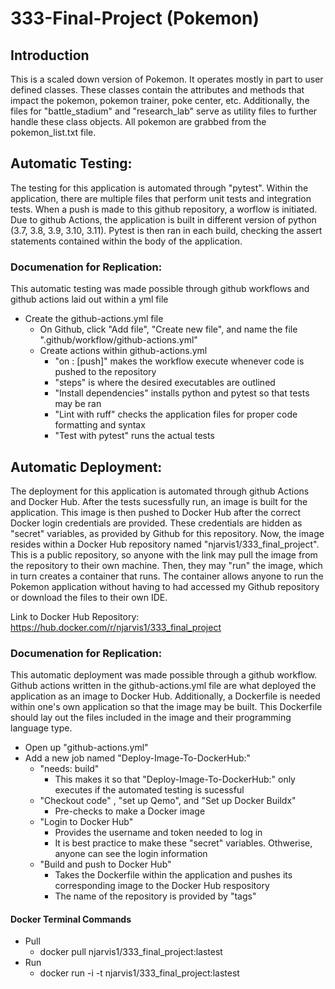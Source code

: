 # 333-Final-Project (Pokemon)

## Introduction
This is a scaled down version of Pokemon. It operates mostly in part to user defined classes. These classes contain the attributes and methods that impact the pokemon, pokemon trainer, poke center, etc. Additionally, the files for "battle_stadium" and "research_lab" serve as utility files to further handle these class objects. All pokemon are grabbed from the pokemon_list.txt file.

## Automatic Testing:
The testing for this application is automated through "pytest". Within the application, there are multiple files that perform unit tests and integration tests. When a push is made to this github repository, a worflow is initiated. Due to github Actions, the application is built in different version of python (3.7, 3.8, 3.9, 3.10, 3.11). Pytest is then ran in each build, checking the assert statements contained within the body of the application.

### Documenation for Replication:
This automatic testing was made possible through github workflows and github actions laid out within a yml file
* Create the github-actions.yml file
  * On Github, click "Add file", "Create new file", and name the file ".github/workflow/github-actions.yml"
  * Create actions within github-actions.yml
    * "on : [push]" makes the workflow execute whenever code is pushed to the repository
    * "steps" is where the desired executables are outlined
    * "Install dependencies" installs python and pytest so that tests may be ran
    * "Lint with ruff" checks the application files for proper code formatting and syntax
    * "Test with pytest" runs the actual tests

## Automatic Deployment:
The deployment for this application is automated through github Actions and Docker Hub. After the tests sucessfully run, an image is built for the application. This image is then pushed to Docker Hub after the correct Docker login credentials are provided. These credentials are hidden as "secret" variables, as provided by Github for this repository. Now, the image resides within a Docker Hub repository named "njarvis1/333_final_project". This is a public repository, so anyone with the link may pull the image from the repository to their own machine. Then, they may "run" the image, which in turn creates a container that runs. The container allows anyone to run the Pokemon application without having to had accessed my Github repository or download the files to their own IDE.

Link to Docker Hub Repository: https://hub.docker.com/r/njarvis1/333_final_project

### Documenation for Replication:
This automatic deployment was made possible through a github workflow. Github actions written in the github-actions.yml file are what deployed the application as an image to Docker Hub. Additionally, a Dockerfile is needed within one's own application so that the image may be built. This Dockerfile should lay out the files included in the image and their programming language type.
* Open up "github-actions.yml"
* Add a new job named "Deploy-Image-To-DockerHub:"
    * "needs: build"
        * This makes it so that "Deploy-Image-To-DockerHub:" only executes if the automated testing is sucessful
    * "Checkout code" , "set up Qemo", and "Set up Docker Buildx" 
        * Pre-checks to make a Docker image
    * "Login to Docker Hub"
        * Provides the username and token needed to log in
        * It is best practice to make these "secret" variables. Othwerise, anyone can see the login information
    * "Build and push to Docker Hub"
        * Takes the Dockerfile within the application and pushes its corresponding image to the Docker Hub respository
        * The name of the repository is provided by "tags"
#### Docker Terminal Commands
* Pull
  * docker pull njarvis1/333_final_project:lastest
* Run
  * docker run -i -t njarvis1/333_final_project:lastest 
